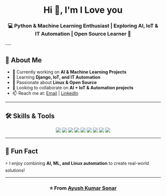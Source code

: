 <h1 align="center">Hi 👋, I'm I Love you</h1>
<h3 align="center">💻 Python & Machine Learning Enthusiast | Exploring AI, IoT & IT Automation | Open Source Learner 🚀</h3>
---

## 🚀 About Me
- 🔭 Currently working on **AI & Machine Learning Projects**  
- 🌱 Learning **Django, IoT, and IT Automation**  
- 🐧 Passionate about **Linux & Open Source**  
- 👯 Looking to collaborate on **AI + IoT & Automation projects**  
- 📫 Reach me at: [Email](mailto:as401015@gmail.com) | [LinkedIn](https://www.linkedin.com/in/ayush-sonar-800a4224b)  

---
## 🛠️ Skills & Tools
<p align="center">
  <img src="https://img.shields.io/badge/Python-3776AB?style=for-the-badge&logo=python&logoColor=white"/>
  <img src="https://img.shields.io/badge/AI-FF6F00?style=for-the-badge&logo=openai&logoColor=white"/>
  <img src="https://img.shields.io/badge/Machine%20Learning-102230?style=for-the-badge&logo=tensorflow&logoColor=orange"/>
  <img src="https://img.shields.io/badge/Automation-4CAF50?style=for-the-badge&logo=ansible&logoColor=white"/>
  <img src="https://img.shields.io/badge/Linux-FCC624?style=for-the-badge&logo=linux&logoColor=black"/>
  <img src="https://img.shields.io/badge/Django-092E20?style=for-the-badge&logo=django&logoColor=white"/>
  <img src="https://img.shields.io/badge/Flask-000000?style=for-the-badge&logo=flask&logoColor=white"/>
  <img src="https://img.shields.io/badge/Git-F05032?style=for-the-badge&logo=git&logoColor=white"/>
  <img src="https://img.shields.io/badge/Docker-2496ED?style=for-the-badge&logo=docker&logoColor=white"/>
</p>

---

## 🌟 Fun Fact
⚡ I enjoy combining **AI, ML, and Linux automation** to create real-world solutions!  

---

<h3 align="center">⭐️ From <a href="https://github.com/Ayush-kumar4">Ayush Kumar Sonar</a></h3>
